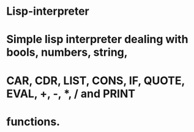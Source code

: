 # Lisp-interpreter

# Simple lisp interpreter dealing with bools, numbers, string,
# CAR, CDR, LIST, CONS, IF, QUOTE, EVAL, +, -, *, / and PRINT
# functions.
